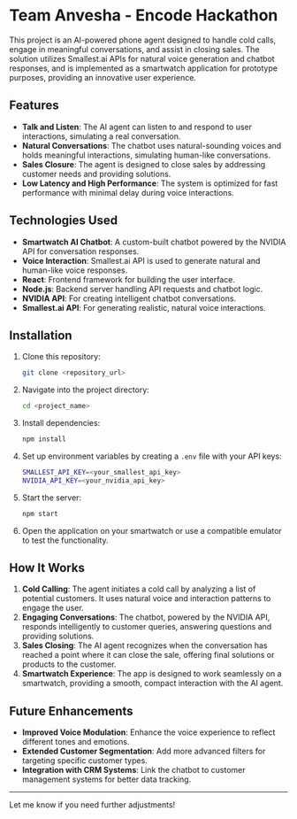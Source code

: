 # Team Anvesha - Encode Hackathon

This project is an AI-powered phone agent designed to handle cold calls, engage in meaningful conversations, and assist in closing sales. The solution utilizes Smallest.ai APIs for natural voice generation and chatbot responses, and is implemented as a smartwatch application for prototype purposes, providing an innovative user experience.
## Features

- **Talk and Listen**: The AI agent can listen to and respond to user interactions, simulating a real conversation.
- **Natural Conversations**: The chatbot uses natural-sounding voices and holds meaningful interactions, simulating human-like conversations.
- **Sales Closure**: The agent is designed to close sales by addressing customer needs and providing solutions.
- **Low Latency and High Performance**: The system is optimized for fast performance with minimal delay during voice interactions.

## Technologies Used

- **Smartwatch AI Chatbot**: A custom-built chatbot powered by the NVIDIA API for conversation responses.
- **Voice Interaction**: Smallest.ai API is used to generate natural and human-like voice responses.
- **React**: Frontend framework for building the user interface.
- **Node.js**: Backend server handling API requests and chatbot logic.
- **NVIDIA API**: For creating intelligent chatbot conversations.
- **Smallest.ai API**: For generating realistic, natural voice interactions.

## Installation

1. Clone this repository:
   ```bash
   git clone <repository_url>
   ```

2. Navigate into the project directory:
   ```bash
   cd <project_name>
   ```

3. Install dependencies:
   ```bash
   npm install
   ```

4. Set up environment variables by creating a `.env` file with your API keys:
   ```bash
   SMALLEST_API_KEY=<your_smallest_api_key>
   NVIDIA_API_KEY=<your_nvidia_api_key>
   ```

5. Start the server:
   ```bash
   npm start
   ```

6. Open the application on your smartwatch or use a compatible emulator to test the functionality.

## How It Works

1. **Cold Calling**: The agent initiates a cold call by analyzing a list of potential customers. It uses natural voice and interaction patterns to engage the user.
2. **Engaging Conversations**: The chatbot, powered by the NVIDIA API, responds intelligently to customer queries, answering questions and providing solutions.
3. **Sales Closing**: The AI agent recognizes when the conversation has reached a point where it can close the sale, offering final solutions or products to the customer.
4. **Smartwatch Experience**: The app is designed to work seamlessly on a smartwatch, providing a smooth, compact interaction with the AI agent.

## Future Enhancements

- **Improved Voice Modulation**: Enhance the voice experience to reflect different tones and emotions.
- **Extended Customer Segmentation**: Add more advanced filters for targeting specific customer types.
- **Integration with CRM Systems**: Link the chatbot to customer management systems for better data tracking.

---

Let me know if you need further adjustments!
